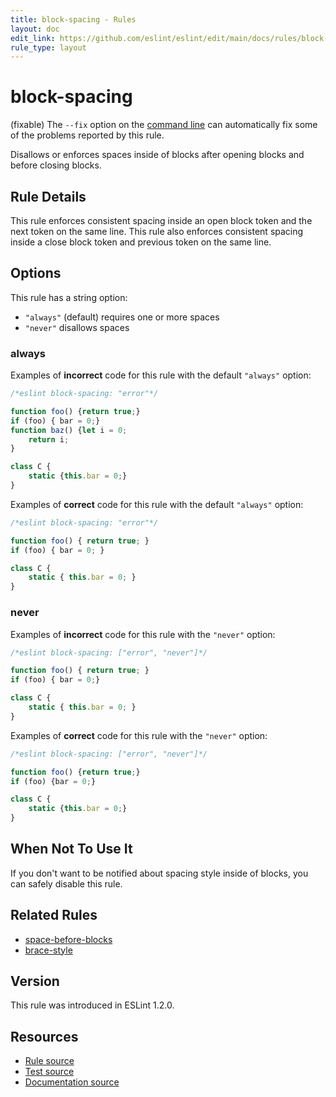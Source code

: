 ```yaml
---
title: block-spacing - Rules
layout: doc
edit_link: https://github.com/eslint/eslint/edit/main/docs/rules/block-spacing.md
rule_type: layout
---
```

<!-- Note: No pull requests accepted for this file. See README.md in the root directory for details. -->

# block-spacing

(fixable) The `--fix` option on the [command line](../user-guide/command-line-interface#fixing-problems) can automatically fix some of the problems reported by this rule.

Disallows or enforces spaces inside of blocks after opening blocks and before closing blocks.

## Rule Details

This rule enforces consistent spacing inside an open block token and the next token on the same line. This rule also enforces consistent spacing inside a close block token and previous token on the same line.

## Options

This rule has a string option:

* `"always"` (default) requires one or more spaces
* `"never"` disallows spaces

### always

Examples of **incorrect** code for this rule with the default `"always"` option:

```js
/*eslint block-spacing: "error"*/

function foo() {return true;}
if (foo) { bar = 0;}
function baz() {let i = 0;
    return i;
}

class C {
    static {this.bar = 0;}
}
```

Examples of **correct** code for this rule with the default `"always"` option:

```js
/*eslint block-spacing: "error"*/

function foo() { return true; }
if (foo) { bar = 0; }

class C {
    static { this.bar = 0; }
}
```

### never

Examples of **incorrect** code for this rule with the `"never"` option:

```js
/*eslint block-spacing: ["error", "never"]*/

function foo() { return true; }
if (foo) { bar = 0;}

class C {
    static { this.bar = 0; }
}
```

Examples of **correct** code for this rule with the `"never"` option:

```js
/*eslint block-spacing: ["error", "never"]*/

function foo() {return true;}
if (foo) {bar = 0;}

class C {
    static {this.bar = 0;}
}
```

## When Not To Use It

If you don't want to be notified about spacing style inside of blocks, you can safely disable this rule.

## Related Rules

* [space-before-blocks](space-before-blocks)
* [brace-style](brace-style)

## Version

This rule was introduced in ESLint 1.2.0.

## Resources

* [Rule source](https://github.com/eslint/eslint/tree/HEAD/lib/rules/block-spacing.js)
* [Test source](https://github.com/eslint/eslint/tree/HEAD/tests/lib/rules/block-spacing.js)
* [Documentation source](https://github.com/eslint/eslint/tree/HEAD/docs/rules/block-spacing.md)
